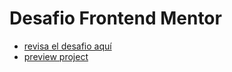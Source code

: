 # Desafio Frontend Mentor

- [revisa el desafio aquí](https://www.frontendmentor.io/challenges/ecommerce-product-page-UPsZ9MJp6)
- [preview project](https://github.com/DiazLeonel/E-commerce-product-page-Tailwind-React)